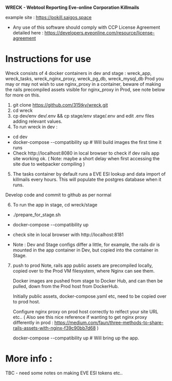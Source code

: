 **WRECK - Webtool Reporting Eve-online Corporation Killmails**

example site : https://pokill.saigos.space


* Any use of this software should comply with CCP License Agreement detailed here :
https://developers.eveonline.com/resource/license-agreement                       


Instructions for use
============================================================

Wreck consists of 4 docker containers in dev and stage :
wreck_app, wreck_tasks, wreck_nginx_proxy, wreck_pg_db, wreck_mysql_db
Prod you may or may not wish to use nginx_proxy in a container, beware of 
making the rails precompiled assets visible for nginx_proxy in Prod, see note below for more on this.

1. git clone https://github.com/315tky/wreck.git
2. cd wreck
3. cp dev/env dev/.env && cp stage/env stage/.env and edit .env files adding relevant values.
4. To run wreck in dev : 
- cd dev
- docker-compose --compatibility up  # Will build images the first time it runs
- Check http://localhost:8080 in local browser to check if dev rails app site working ok. 
( Note: maybe a short delay when first accessing the site due to webpacker compiling )
5. The tasks container by default runs a EVE ESI lookup and data import of killmails every hours.
   This will populate the postgres database when it runs.

Develop code and commit to github as per normal

6. To run the app in stage, cd wreck/stage
- ./prepare_for_stage.sh
- docker-compose --compatibility up
- check site in local browser with http://localhost:8181

- Note : Dev and Stage configs differ a little, for example, 
  the rails dir is mounted in the app container in Dev, but copied into the container in Stage.

7. push to prod
     Note, rails app public assets are precompiled locally,
     copied over to the Prod VM filesystem, where Nginx can see them.

     Docker images are pushed from stage to Docker Hub, and can then be pulled,
     down from the Prod host from DockerHub. 

   Initially public assets, docker-compose.yaml etc, need to be copied over to prod host.  

   Configure nginx proxy on prod host correctly to relfect your site URL etc..
   ( Also see this nice reference if wanting to get nginx proxy differently in prod :
     https://medium.com/faun/three-methods-to-share-rails-assets-with-nginx-f39c90bb7d68 )

   docker-compose --compatibility up # Will bring up the app.
  
More info :
==========
TBC - need some notes on making EVE ESI tokens etc.. 
